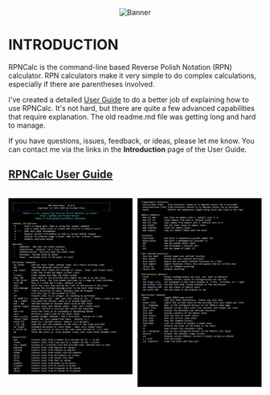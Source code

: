 <p style="text-align: center"> <img alt = "Banner" width="1024" src ="https://github.com/frossm/rpncalc/raw/master/graphics/ReadmeHeader.jpg"> </p> 

# INTRODUCTION

RPNCalc is the command-line based Reverse Polish Notation (RPN) calculator.  RPN calculators make it very simple to do complex calculations, especially if there are parentheses involved.

I've created a detailed [User Guide](https://frossm.github.io/RPNCalc-UserGuide) to do a better job of explaining how to use RPNCalc.  It's not hard, but there are quite a few advanced capabilities that require explanation.  The old readme.md file was getting long and hard to manage.

If you have questions, issues, feedback, or ideas, please let me know.  You can contact me via the links in the **Introduction** page of the User Guide.

## [RPNCalc User Guide](https://frossm.github.io/RPNCalc-UserGuide/)

<br>

<img alt="Screen Shot1" align="left" width="49%" src="https://github.com/frossm/rpncalc/raw/master/graphics/ScreenShot1.jpg">
<img alt="Screen Shot2" align="right" style="text-align: right" width="49%" src="https://github.com/frossm/rpncalc/raw/master/graphics/ScreenShot2.jpg">